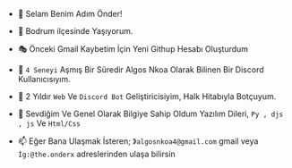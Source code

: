 - 👋 Selam Benim Adım Önder!

- 🔱 Bodrum ilçesinde Yaşıyorum.

- 🎭 Önceki Gmail Kaybetim İçin Yeni Githup Hesabı Oluşturdum

- 👀 `4 Seneyi` Aşmış Bir Süredir Algos Nkoa Olarak Bilinen Bir Discord Kullanıcısıyım.

- 🌱 2 Yıldır `Web` Ve `Discord Bot` Geliştiricisiyim, Halk Hitabıyla Botçuyum.

- 💞️ Sevdiğim Ve Genel Olarak Bilgiye Sahip Oldum Yazılım Dileri,
`Py , djs , js` Ve `Html/Css`

- 📫 Eğer Bana Ulaşmak İsteren;
》`algosnkoa4@gmail.com` gmail veya ` İg:@the.onderx ` adreslerinden ulaşa bilirsin


